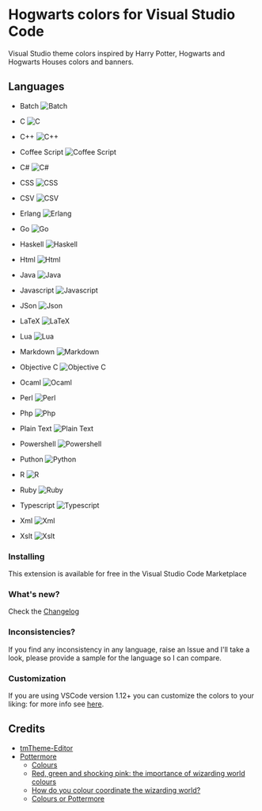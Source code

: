 # Hogwarts colors for Visual Studio Code

Visual Studio theme colors inspired by Harry Potter, Hogwarts and Hogwarts Houses colors and banners.

## Languages

- Batch ![Batch](screenshots/batch.png)

- C ![C](screenshots/C.png)

- C++ ![C++](screenshots/C++.png)

- Coffee Script ![Coffee Script](screenshots/CoffeeScript.png)

- C# ![C#](screenshots/CSharp.png)

- CSS ![CSS](screenshots/css.png)

- CSV ![CSV](screenshots/CSV.png)

- Erlang ![Erlang](screenshots/erlang.png)

- Go ![Go](screenshots/go.png)

- Haskell ![Haskell](screenshots/haskell.png)

- Html ![Html](screenshots/html.png)

- Java ![Java](screenshots/java.png)

- Javascript ![Javascript](screenshots/javascript.png)

- JSon ![Json](screenshots/json.png)

- LaTeX ![LaTeX](screenshots/LaTeX.png)

- Lua ![Lua](screenshots/lua.png)

- Markdown ![Markdown](screenshots/markdown.png)

- Objective C ![Objective C](screenshots/objective_c.png)

- Ocaml ![Ocaml](screenshots/ocaml.png)

- Perl ![Perl](screenshots/perl.png)

- Php ![Php](screenshots/php.png)

- Plain Text ![Plain Text](screenshots/plain_text.png)

- Powershell ![Powershell](screenshots/powershell.png)

- Puthon ![Python](screenshots/python.png)

- R ![R](screenshots/r.png)

- Ruby ![Ruby](screenshots/ruby.png)

- Typescript ![Typescript](screenshots/typescript.png)

- Xml ![Xml](screenshots/xml.png)

- Xslt ![Xslt](screenshots/xslt.png)

### Installing

This extension is available for free in the Visual Studio Code Marketplace

### What's new?

Check the [Changelog](changelog.md)

### Inconsistencies?

If you find any inconsistency in any language, raise an Issue and I'll take a look, please provide a sample for the language so I can compare.

### Customization

If you are using VSCode version 1.12+ you can customize the colors to your liking: for more info see [here](https://code.visualstudio.com/docs/getstarted/theme-color-reference).

## Credits

- [tmTheme-Editor](https://github.com/aziz/tmTheme-Editor)
- [Pottermore](https://www.pottermore.com)
    - [Colours](https://www.pottermore.com/writing-by-jk-rowling/colours)
    - [Red, green and shocking pink: the importance of wizarding world colours](https://www.pottermore.com/features/importance-of-wizarding-world-colours)
    - [How do you colour coordinate the wizarding world?](https://www.pottermore.com/features/Colour-coordinating-the-wizarding-world)
    - [Colours or Pottermore](https://images.ctfassets.net/bxd3o8b291gf/1o1zcpziH6uukemigE4yCa/b6895a88989fc821a23a58eac8b123ec/ColoursofPottermore_03.jpg?w=1330)
